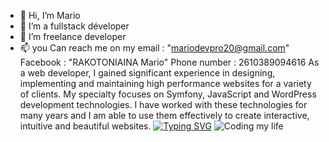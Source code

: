 - 👋 Hi, I’m Mario 
- 👀 I’m a fullstack déveloper 
- 💞️ I’m freelance developer
- 📫 you Can reach me on my
 email : "mariodevpro20@gmail.com"
 Facebook : "RAKOTONIAINA Mario"
 Phone number : 2610389094616
 As a web developer, I gained significant experience in designing, implementing and maintaining high performance websites for a variety of clients. My specialty focuses on Symfony, JavaScript and WordPress development technologies. I have worked with these technologies for many years and I am able to use them effectively to create interactive, intuitive and beautiful websites.
[![Typing SVG](https://readme-typing-svg.demolab.com/?lines=Hello++My+name+is;Mario+good+luck)](https://git.io/typing-svg)
![Coding my life ](https://user-images.githubusercontent.com/89845641/220167426-0c5f630e-6d56-4617-9775-71c2bd025b4f.gif)

<!---
Mario ✨ special ✨ repository because its `README.md` (this file) appears on your GitHub profile.
You can click the Preview link to take a look at your changes.
--->
